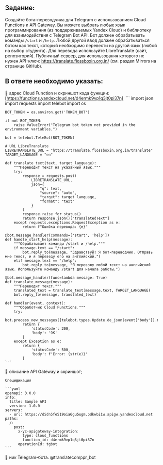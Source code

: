 ## Задание:
Создайте бота-переводчика для Telegram с использованием Cloud Functions и API Gateway.
Вы можете выбрать любые язык программирования (из поддерживаемых Yandex Cloud) и библиотеку для взаимодействия с Telegram Bot API.
Бот должен обрабатывать команды `/start` и `/help`. Любой другой ввод должен обрабатываться ботом как текст, который необходимо перевести на другой язык (любой на выбор студента).
Для перевода используйте LibreTranslate (сайт, репозиторий). Публичный сервер, для использования которого не нужен API-ключ: https://translate.flossboxin.org.in/ (см. раздел Mirrors на странице GitHub).

## В ответе необходимо указать:

:triangular_flag_on_post: адрес Cloud Function и скриншот кода функции:
[https://functions.yandexcloud.net/d4ermk9vp1q3jt0pi37n]
![]()
    ```
    import json
    import requests
    import telebot
    import os

    BOT_TOKEN = os.environ.get('TOKEN_BOT')

    if not BOT_TOKEN:
        raise ValueError("Telegram bot token not provided in the environment variables.")

    bot = telebot.TeleBot(BOT_TOKEN)

    # URL LibreTranslate
    LIBRETRANSLATE_URL = "https://translate.flossboxin.org.in/translate"
    TARGET_LANGUAGE = "en"

    def translate_text(text, target_language):
        """Переводит текст на указанный язык."""
        try:
            response = requests.post(
                LIBRETRANSLATE_URL,
                json={
                    "q": text,
                    "source": "auto",
                    "target": target_language,
                    "format": "text"
                }
            )
            response.raise_for_status()
            return response.json()["translatedText"]
        except requests.exceptions.RequestException as e:
            return f"Ошибка перевода: {e}"

    @bot.message_handler(commands=['start', 'help'])
    def handle_start_help(message):
        """Обрабатывает команды /start и /help."""
        if message.text == "/start":
            bot.reply_to(message, "Здравствуй! Я бот-переводчик. Отправь мне текст, и я переведу его на английский.")
        elif message.text == "/help":
            bot.reply_to(message, "Я перевожу любой текст на английский язык. Используйте команду /start для начала работы.")

    @bot.message_handler(func=lambda message: True)
    def translate_message(message):
        """Переводит текст."""
        translated_text = translate_text(message.text, TARGET_LANGUAGE)
        bot.reply_to(message, translated_text)

    def handler(event, context):
        """Обработчик Cloud Functions."""
        try:
            bot.process_new_messages([telebot.types.Update.de_json(event['body']).message])
            return {
                'statusCode': 200,
                'body': 'OK'
            }
        except Exception as e:
            return {
                'statusCode': 500,
                'body': f'Error: {str(e)}'
            }
    ```

:triangular_flag_on_post: описание API Gateway и скриншот;
    ![]()
    
    Спецификация

    ```yaml
    openapi: 3.0.0
    info:
      title: Sample API
      version: 1.0.0
    servers:
      - url: https://d5dn5fe519oia6gu5ugm.pdkwbi1w.apigw.yandexcloud.net
    paths:
      /:
        post:
          x-yc-apigateway-integration:
            type: cloud_functions
            function_id: d4ermk9vp1q3jt0pi37n
          operationId: tgbot
    ```
  :triangular_flag_on_post:  ник Telegram-бота.
    @translatecomppr_bot
